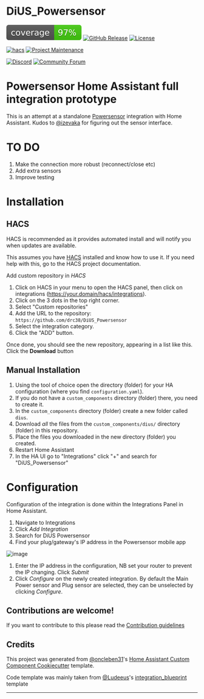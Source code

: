 # DiUS_Powersensor
![coverage badge](./coverage.svg)
[![GitHub Release][releases-shield]][releases]
[![License][license-shield]](LICENSE)

[![hacs][hacsbadge]][hacs]
[![Project Maintenance][maintenance-shield]][user_profile]

[![Discord][discord-shield]][discord]
[![Community Forum][forum-shield]][forum]

# Powersensor Home Assistant full integration prototype

This is an attempt at a standalone [Powersensor](https://www.powersensor.com.au) integration with Home Assistant. Kudos to [@izevaka](https://github.com/izevaka/powersensor-home-assistant) for figuring out the sensor interface.

# TO DO

1. Make the connection more robust (reconnect/close etc)
1. Add extra sensors
1. Improve testing

# Installation

## HACS

HACS is recommended as it provides automated install and will notify you when updates are available.

This assumes you have [HACS](https://github.com/hacs/integration) installed and know how to use it. If you need help with this, go to the HACS project documentation.

Add custom repository in _HACS_

1. Click on HACS in your menu to open the HACS panel, then click on integrations (https://your.domain/hacs/integrations).
1. Click on the 3 dots in the top right corner.
1. Select "Custom repositories"
1. Add the URL to the repository: `https://github.com/drc38/DiUS_Powersensor`
1. Select the integration category.
1. Click the "ADD" button.

Once done, you should see the new repository, appearing in a list like this. Click the **Download** button

## Manual Installation

1. Using the tool of choice open the directory (folder) for your HA configuration (where you find `configuration.yaml`).
2. If you do not have a `custom_components` directory (folder) there, you need to create it.
3. In the `custom_components` directory (folder) create a new folder called `dius`.
4. Download _all_ the files from the `custom_components/dius/` directory (folder) in this repository.
5. Place the files you downloaded in the new directory (folder) you created.
6. Restart Home Assistant
7. In the HA UI go to "Integrations" click "+" and search for "DiUS_Powersensor"

# Configuration

Configuration of the integration is done within the Integrations Panel in Home Assistant.

1. Navigate to Integrations
1. Click _Add Integration_
1. Search for DiUS Powersensor
1. Find your plug/gateway's IP address in the Powersensor mobile app

![image](https://user-images.githubusercontent.com/20024196/173300192-4092430e-3421-4a5c-a422-3ba066e58856.png)

1. Enter the IP address in the configuration, NB set your router to prevent the IP changing. Click _Submit_
1. Click _Configure_ on the newly created integration. By default the Main Power sensor and Plug sensor are selected, they can be unselected by clicking _Configure_.
<!---->

## Contributions are welcome!

If you want to contribute to this please read the [Contribution guidelines](CONTRIBUTING.md)

## Credits

This project was generated from [@oncleben31](https://github.com/oncleben31)'s [Home Assistant Custom Component Cookiecutter](https://github.com/oncleben31/cookiecutter-homeassistant-custom-component) template.

Code template was mainly taken from [@Ludeeus](https://github.com/ludeeus)'s [integration_blueprint][integration_blueprint] template

---

[integration_blueprint]: https://github.com/custom-components/integration_blueprint
[hacs]: https://hacs.xyz
[hacsbadge]: https://img.shields.io/badge/HACS-Custom-orange.svg
[discord]: https://discord.gg/Qa5fW2R
[discord-shield]: https://img.shields.io/discord/330944238910963714.svg
[exampleimg]: example.png
[forum-shield]: https://img.shields.io/badge/community-forum-brightgreen.svg
[forum]: https://community.home-assistant.io/
[license-shield]: https://img.shields.io/github/license/drc38/DiUS_Powersensor.svg
[maintenance-shield]: https://img.shields.io/badge/maintainer-%40drc38-blue.svg
[releases-shield]: https://img.shields.io/github/release/drc38/DiUS_Powersensor.svg
[releases]: https://github.com/drc38/DiUS_Powersensor/releases
[user_profile]: https://github.com/drc38
